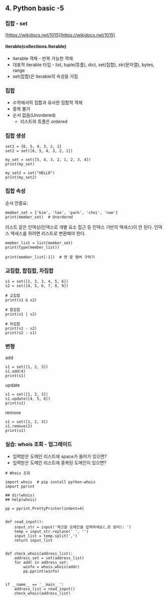 ## 4. Python basic -5

### 집합 - set
[https://wikidocs.net/1015](https://wikidocs.net/1015)

#### iterable(collections.Iterable)

* iterable 객체 - 반복 가능한 객체
* 대표적 iterable 타입 - list, tuple(튜플), dict, set(집합), str(문자열), bytes, range
* set(집합)은 iterable의 속성을 가짐

### 집합

* 수학에서의 집합과 유사한 집합적 객체
* 중복 불가
* 순서 없음(Unordered)
  * 리스트와 튜플은 ordered

### 집합 생성

```
set1 = {6, 5, 4, 3, 2, 1}
set2 = set([6, 5, 4, 3, 2, 1])
```

```
my_set = set([5, 4, 3, 2, 1, 2, 3, 4])
print(my_set)
```

```
my_set2 = set("HELLO")
print(my_set2)
```

### 집합 속성

순서 안중요: 

```
member_set = {'kim', 'lee', 'park', 'choi', 'nam'}
print(member_set)  # Unordered
```

리스트 같은 인덱싱(인덱스로 개별 요소 접근 등 인덱스 기반의 액세스)이 안 된다. 인덱스 액세스를 하려면 리스트로 변환해야 한다.

```
member_list = list(member_set)
print(type(member_list))

print(member_list[-1])  # 맨 끝 멤버 구하기

```

### 교집합, 합집합, 차집합

```
s1 = set([1, 2, 3, 4, 5, 6])
s2 = set([4, 5, 6, 7, 8, 9])

# 교집합
print(s1 & s2)

# 합집합
print(s1 | s2)

# 차집합
print(s1 - s2)
print(s2 - s1)
```

### 변형

add

```
s1 = set([1, 2, 3])
s1.add(4)
print(s1)
```

update

```
s1 = set([1, 2, 3])
s1.update([4, 5, 6])
print(s1)
```

remove

```
s1 = set([1, 2, 3])
s1.remove(2)
print(s1)
```

### 실습: whois 조회 - 업그레이드

* 입력받은 도메인 리스트에 space가 들어가 있으면?
* 입력받은 도메인 리스트에 중복된 도메인이 있으면?

```
# Whois 조회

import whois  # pip install python-whois
import pprint

## dir(whois)
## help(whois)

pp = pprint.PrettyPrinter(indent=4)


def read_input():
    input_str = input('체크할 도메인을 입력하세요(,로 분리): ')
    temp = input_str.replace(' ', '')
    input_list = temp.split(',')
    return input_list


def check_whois(address_list):
    address_set = set(address_list)
    for addr in address_set:
        winfo = whois.whois(addr)
        pp.pprint(winfo)


if __name__ == '__main__':
    address_list = read_input()
    check_whois(address_list)

```